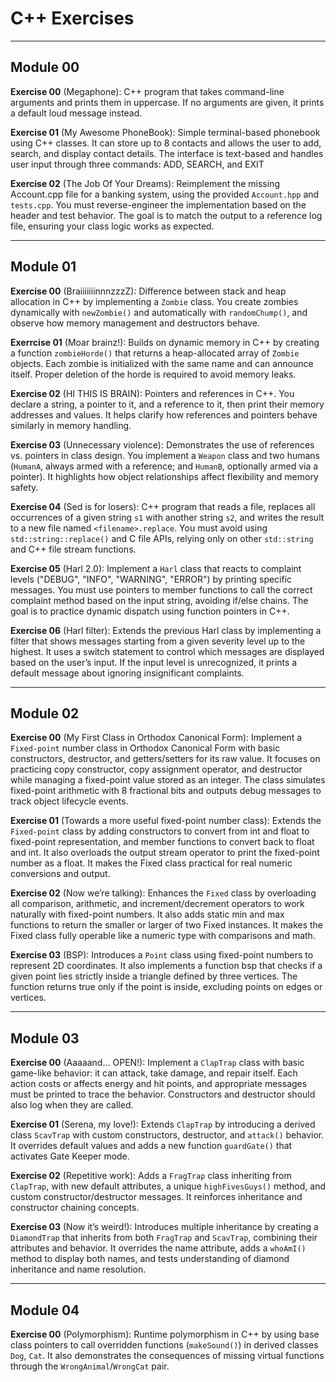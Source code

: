 # C++ Exercises

---

## Module 00

**Exercise 00** (Megaphone): C++ program that takes command-line arguments and prints them in uppercase.
If no arguments are given, it prints a default loud message instead.

**Exercise 01** (My Awesome PhoneBook): Simple terminal-based phonebook using C++ classes.
It can store up to 8 contacts and allows the user to add, search, and display contact details.
The interface is text-based and handles user input through three commands: ADD, SEARCH, and EXIT

**Exercise 02** (The Job Of Your Dreams): Reimplement the missing Account.cpp file for a banking system, using the provided `Account.hpp` and `tests.cpp`.
You must reverse-engineer the implementation based on the header and test behavior.
The goal is to match the output to a reference log file, ensuring your class logic works as expected.

---

## Module 01

**Exercise 00** (BraiiiiiiinnnzzzZ): Difference between stack and heap allocation in C++ by implementing a `Zombie` class.
You create zombies dynamically with `newZombie()` and automatically with `randomChump()`, and observe how memory management and destructors behave.

**Exerrcise 01** (Moar brainz!): Builds on dynamic memory in C++ by creating a function `zombieHorde()` that returns a heap-allocated array of `Zombie` objects.
Each zombie is initialized with the same name and can announce itself.
Proper deletion of the horde is required to avoid memory leaks.

**Exercise 02** (HI THIS IS BRAIN): Pointers and references in C++.
You declare a string, a pointer to it, and a reference to it, then print their memory addresses and values.
It helps clarify how references and pointers behave similarly in memory handling.

**Exercise 03** (Unnecessary violence): Demonstrates the use of references vs. pointers in class design.
You implement a `Weapon` class and two humans (`HumanA`, always armed with a reference; and `HumanB`, optionally armed via a pointer).
It highlights how object relationships affect flexibility and memory safety.

**Exercise 04** (Sed is for losers): C++ program that reads a file, replaces all occurrences of a given string `s1` with another string `s2`, and writes the result to a new file named `<filename>.replace`.
You must avoid using `std::string::replace()` and C file APIs, relying only on other `std::string` and C++ file stream functions.

**Exercise 05** (Harl 2.0): Implement a `Harl` class that reacts to complaint levels ("DEBUG", "INFO", "WARNING", "ERROR") by printing specific messages.
You must use pointers to member functions to call the correct complaint method based on the input string, avoiding if/else chains.
The goal is to practice dynamic dispatch using function pointers in C++.

**Exercise 06** (Harl filter): Extends the previous Harl class by implementing a filter that shows messages starting from a given severity level up to the highest.
It uses a switch statement to control which messages are displayed based on the user’s input.
If the input level is unrecognized, it prints a default message about ignoring insignificant complaints.

---

## Module 02

**Exercise 00** (My First Class in Orthodox Canonical Form): Implement a `Fixed-point` number class in Orthodox Canonical Form with basic constructors, destructor, and getters/setters for its raw value.
It focuses on practicing copy constructor, copy assignment operator, and destructor while managing a fixed-point value stored as an integer.
The class simulates fixed-point arithmetic with 8 fractional bits and outputs debug messages to track object lifecycle events.

**Exercise 01** (Towards a more useful fixed-point number class): Extends the `Fixed-point` class by adding constructors to convert from int and float to fixed-point representation, and member functions to convert back to float and int.
It also overloads the output stream operator to print the fixed-point number as a float.
It makes the Fixed class practical for real numeric conversions and output.

**Exercise 02** (Now we’re talking): Enhances the `Fixed` class by overloading all comparison, arithmetic, and increment/decrement operators to work naturally with fixed-point numbers.
It also adds static min and max functions to return the smaller or larger of two Fixed instances.
It makes the Fixed class fully operable like a numeric type with comparisons and math.

**Exercise 03** (BSP): Introduces a `Point` class using fixed-point numbers to represent 2D coordinates.
It also implements a function bsp that checks if a given point lies strictly inside a triangle defined by three vertices.
The function returns true only if the point is inside, excluding points on edges or vertices.

---

## Module 03

**Exercise 00** (Aaaaand... OPEN!): Implement a `ClapTrap` class with basic game-like behavior: it can attack, take damage, and repair itself.
Each action costs or affects energy and hit points, and appropriate messages must be printed to trace the behavior.
Constructors and destructor should also log when they are called.

**Exercise 01** (Serena, my love!): Extends `ClapTrap` by introducing a derived class `ScavTrap` with custom constructors, destructor, and `attack()` behavior.
It overrides default values and adds a new function `guardGate()` that activates Gate Keeper mode.

**Exercise 02** (Repetitive work): Adds a `FragTrap` class inheriting from `ClapTrap`, with new default attributes, a unique `highFivesGuys()` method, and custom constructor/destructor messages.
It reinforces inheritance and constructor chaining concepts.

**Exercise 03** (Now it’s weird!): Introduces multiple inheritance by creating a `DiamondTrap` that inherits from both `FragTrap` and `ScavTrap`, combining their attributes and behavior.
It overrides the name attribute, adds a `whoAmI()` method to display both names, and tests understanding of diamond inheritance and name resolution.

---

## Module 04

**Exercise 00** (Polymorphism): Runtime polymorphism in C++ by using base class pointers to call overridden functions (`makeSound()`) in derived classes `Dog`, `Cat`.
It also demonstrates the consequences of missing virtual functions through the `WrongAnimal`/`WrongCat` pair.



